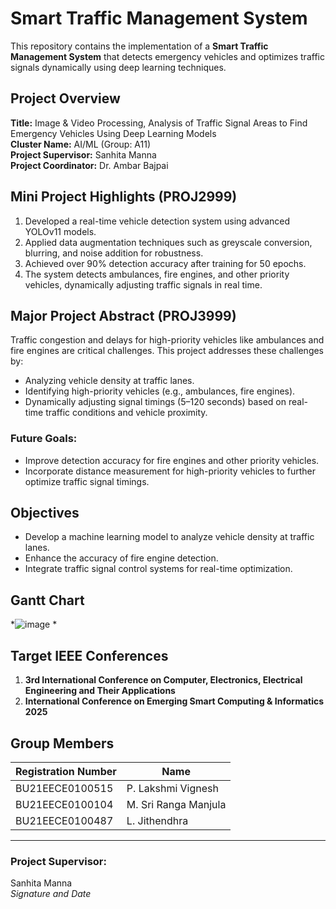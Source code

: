 # Smart Traffic Management System

This repository contains the implementation of a **Smart Traffic Management System** that detects emergency vehicles and optimizes traffic signals dynamically using deep learning techniques.

## Project Overview

**Title:** Image & Video Processing, Analysis of Traffic Signal Areas to Find Emergency Vehicles Using Deep Learning Models  
**Cluster Name:** AI/ML (Group: A11)  
**Project Supervisor:** Sanhita Manna  
**Project Coordinator:** Dr. Ambar Bajpai  

## Mini Project Highlights (PROJ2999)

1. Developed a real-time vehicle detection system using advanced YOLOv11 models.
2. Applied data augmentation techniques such as greyscale conversion, blurring, and noise addition for robustness.
3. Achieved over 90% detection accuracy after training for 50 epochs.
4. The system detects ambulances, fire engines, and other priority vehicles, dynamically adjusting traffic signals in real time.

## Major Project Abstract (PROJ3999)

Traffic congestion and delays for high-priority vehicles like ambulances and fire engines are critical challenges. This project addresses these challenges by:
- Analyzing vehicle density at traffic lanes.
- Identifying high-priority vehicles (e.g., ambulances, fire engines).
- Dynamically adjusting signal timings (5–120 seconds) based on real-time traffic conditions and vehicle proximity.

### Future Goals:
- Improve detection accuracy for fire engines and other priority vehicles.
- Incorporate distance measurement for high-priority vehicles to further optimize traffic signal timings.

## Objectives

- Develop a machine learning model to analyze vehicle density at traffic lanes.
- Enhance the accuracy of fire engine detection.
- Integrate traffic signal control systems for real-time optimization.

## Gantt Chart

*![image](https://github.com/user-attachments/assets/7fa2fd3c-50a7-4c00-9c85-79ff5cdd5a4c)
*

## Target IEEE Conferences

1. **3rd International Conference on Computer, Electronics, Electrical Engineering and Their Applications**  
2. **International Conference on Emerging Smart Computing & Informatics 2025**

## Group Members

| Registration Number | Name                   |
|---------------------|------------------------|
| BU21EECE0100515     | P. Lakshmi Vignesh    |
| BU21EECE0100104     | M. Sri Ranga Manjula  |
| BU21EECE0100487     | L. Jithendhra         |

---

### **Project Supervisor:**  
Sanhita Manna  
_Signature and Date_

